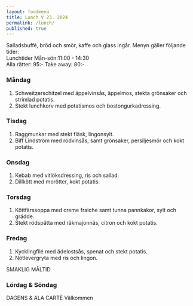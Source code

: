 ```yaml
---
layout: foodmenu
title: Lunch V 23. 2024
permalink: /lunch/
published: true
---
```

Salladsbuffé, bröd och smör, kaffe och glass ingår.
Menyn gäller följande tider:  
Lunchtider  Mån-sön:11:00 - 14:30  
Alla rätter: 95:- Take away: 80:-
                                
### Måndag

1. Schweitzerschitzel med äppelvinsås, äppelmos, stekta grönsaker och strimlad potatis.
2. Stekt lunchkorv med potatismos och bostongurkadressing.

### Tisdag

1. Raggmunkar med stekt fläsk, lingonsylt.
2. Biff Lindström med rödvinsås, samt grönsaker, persiljesmör och kokt potatis. 

### Onsdag

1. Kebab med vitlöksdressing, ris och sallad.
2. Dillkött med morötter, kokt potatis.

### Torsdag

1. Köttfärssoppa med creme fraiche samt tunna pannkakor, sylt och grädde. 
2. Stekt rödspätta med räkmajonnäs, citron och kokt potatis.

### Fredag  

1. Kycklingfilé med ädelostsås, spenat och stekt potatis.
2. Nötlevergryta med ris och lingon.

SMAKLIG MÅLTID  
### Lördag & Söndag 
DAGENS & ALA CARTÈ
Välkommen
    
       
    

   
    
   
     
